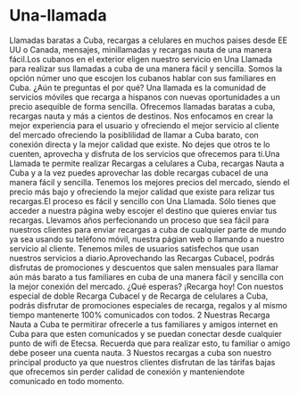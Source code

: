# Una-llamada
Llamadas baratas a Cuba, recargas a celulares en muchos paises desde EE UU o Canada, mensajes, minillamadas y recargas nauta de una manera fácil.Los cubanos en el exterior eligen nuestro servicio en Una Llamada para realizar sus llamadas a cuba de una manera fácil y sencilla. Somos la opción númer uno que escojen los cubanos hablar con sus familiares en Cuba. ¿Aún te preguntas el por qué? Una llamada es la comunidad de servicios móviles que recarga a hispanos con nuevas oportunidades a un precio asequible de forma sencilla. Ofrecemos llamadas baratas a cuba, recargas nauta y más a cientos de destinos. Nos enfocamos en crear la mejor experiencia para el usuario y ofreciendo el mejor servicio al cliente del mercado ofreciendo la posiblilidad de llamar a Cuba barato, con conexión directa y la mejor calidad que existe. No dejes que otros te lo cuenten, aprovecha y disfruta de los servicios que ofrecemos para ti.Una Llamada te permite realizar Recargas a celulares a Cuba, recargas Nauta a Cuba y a la vez puedes aprovechar las doble recargas cubacel de una manera fácil y sencilla. Tenemos los mejores precios del mercado, siendo el precio más bajo y ofreciendo la mejor calidad que existe para relizar tus recargas.El proceso es fácil y sencillo con Una Llamada. Sólo tienes que acceder a nuestra página weby escojer el destino que quieres enviar tus recargas. Llevamos años perfecionando un proceso que sea fácil para nuestros clientes para enviar recargas a cuba de cualquier parte de mundo ya sea usando su teléfono móvil, nuestra págian web o llamando a nuestro servicio al cliente. Tenemos miles de usuarios satisfechos que usan nuestros servicios a diario.Aprovechando las Recargas Cubacel, podrás disfrutas de promociones y descuentos que salen mensuales para llamar aún más barato a tus familiares en cuba de una manera fácil y sencilla con la mejor conexión del mercado. ¿Qué esperas? ¡Recarga hoy!  Con nuestos especial de doble Recarga Cubacel y de Recarga de celulares a Cuba, podrás disfrutar de promociones especiales de recarga, regalos y al mismo tiempo mantenerte 100% comunicados con todos. 2  Nuestras Recarga Nauta a Cuba te permitirar ofrecerle a tus familiares y amigos internet en Cuba para que esten comunicados y se puedan conectar desde cualquier punto de wifi de Etecsa. Recuerda que para realizar esto, tu familiar o amigo debe poseer una cuenta nauta. 3  Nuestos recargas a cuba son nuestro principal producto ya que nuestros clientes disfrutan de las tárifas bajas que ofrecemos sin perder calidad de conexión y manteniendote comunicado en todo momento.
